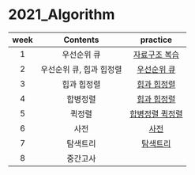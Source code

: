 # 2021_Algorithm

|week|Contents|practice|
|:--:|:--:|:--:|
|1|우선순위 큐|[자료구조 복습](https://github.com/yunjeong-chang/2021_Algorithm/blob/main/1%EC%A3%BC%EC%B0%A8/1%EC%A3%BC%EC%B0%A8%20%EC%8B%A4%EC%8A%B5.md)|
|2|우선순위 큐, 힙과 힙정렬|[우선순위 큐](https://github.com/yunjeong-chang/2021_Algorithm/blob/main/2%EC%A3%BC%EC%B0%A8/2%EC%A3%BC%EC%B0%A8%20%EC%8B%A4%EC%8A%B5.md)|
|3|힙과 힙정렬|[힙과 힙정렬](https://github.com/yunjeong-chang/2021_Algorithm/blob/main/3%EC%A3%BC%EC%B0%A8/3%EC%A3%BC%EC%B0%A8%20%EC%8B%A4%EC%8A%B5.md)|
|4|합병정렬|[힙과 힙정렬]()|
|5|퀵정렬|[합병정렬 퀵정렬]()|
|6|사전|[사전]()|
|7|탐색트리|[탐색트리]()|
|8|중간고사||

